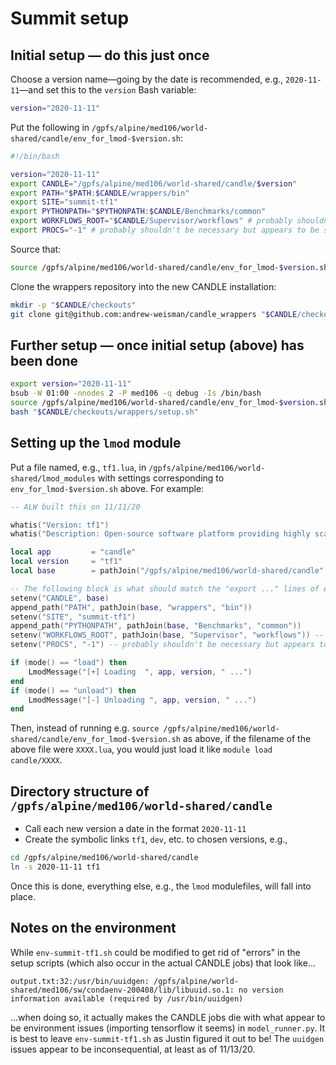 # Summit setup

## Initial setup &mdash; do this just once

Choose a version name&mdash;going by the date is recommended, e.g., `2020-11-11`&mdash;and set this to the `version` Bash variable:

```bash
version="2020-11-11"
```

Put the following in `/gpfs/alpine/med106/world-shared/candle/env_for_lmod-$version.sh`:

```bash
#!/bin/bash

version="2020-11-11"
export CANDLE="/gpfs/alpine/med106/world-shared/candle/$version"
export PATH="$PATH:$CANDLE/wrappers/bin"
export SITE="summit-tf1"
export PYTHONPATH="$PYTHONPATH:$CANDLE/Benchmarks/common"
export WORKFLOWS_ROOT="$CANDLE/Supervisor/workflows" # probably shouldn't be necessary but appears to be so since env-summit*.sh requires this variable
export PROCS="-1" # probably shouldn't be necessary but appears to be so since env-summit*.sh requires this variable
```

Source that:

```bash
source /gpfs/alpine/med106/world-shared/candle/env_for_lmod-$version.sh
```

Clone the wrappers repository into the new CANDLE installation:

```bash
mkdir -p "$CANDLE/checkouts"
git clone git@github.com:andrew-weisman/candle_wrappers "$CANDLE/checkouts/wrappers" # probably have to [set up the GitHub ssh key](https://docs.github.com/en/free-pro-team@latest/github/authenticating-to-github/checking-for-existing-ssh-keys) before this line works
```

## Further setup &mdash; once initial setup (above) has been done

```bash
export version="2020-11-11"
bsub -W 01:00 -nnodes 2 -P med106 -q debug -Is /bin/bash
source /gpfs/alpine/med106/world-shared/candle/env_for_lmod-$version.sh
bash "$CANDLE/checkouts/wrappers/setup.sh"
```

## Setting up the `lmod` module

Put a file named, e.g., `tf1.lua`, in `/gpfs/alpine/med106/world-shared/lmod_modules` with settings corresponding to `env_for_lmod-$version.sh` above. For example:

```lua
-- ALW built this on 11/11/20

whatis("Version: tf1")
whatis("Description: Open-source software platform providing highly scalable deep learning methodologies")

local app         = "candle"
local version     = "tf1"
local base        = pathJoin("/gpfs/alpine/med106/world-shared/candle", version)

-- The following block is what should match the "export ..." lines of env_for_lmod-$version.sh
setenv("CANDLE", base)
append_path("PATH", pathJoin(base, "wrappers", "bin"))
setenv("SITE", "summit-tf1")
append_path("PYTHONPATH", pathJoin(base, "Benchmarks", "common"))
setenv("WORKFLOWS_ROOT", pathJoin(base, "Supervisor", "workflows")) -- probably shouldn't be necessary but appears to be so since env-summit*.sh requires this variable
setenv("PROCS", "-1") -- probably shouldn't be necessary but appears to be so since env-summit*.sh requires this variable

if (mode() == "load") then
    LmodMessage("[+] Loading  ", app, version, " ...")
end
if (mode() == "unload") then
    LmodMessage("[-] Unloading ", app, version, " ...")
end
```

Then, instead of running e.g. `source /gpfs/alpine/med106/world-shared/candle/env_for_lmod-$version.sh` as above, if the filename of the above file were `XXXX.lua`, you would just load it like `module load candle/XXXX`.

## Directory structure of `/gpfs/alpine/med106/world-shared/candle`

* Call each new version a date in the format `2020-11-11`
* Create the symbolic links `tf1`, `dev`, etc. to chosen versions, e.g.,

```bash
cd /gpfs/alpine/med106/world-shared/candle
ln -s 2020-11-11 tf1
```

Once this is done, everything else, e.g., the `lmod` modulefiles, will fall into place.

## Notes on the environment

While `env-summit-tf1.sh` could be modified to get rid of "errors" in the setup scripts (which also occur in the actual CANDLE jobs) that look like...

```
output.txt:32:/usr/bin/uuidgen: /gpfs/alpine/world-shared/med106/sw/condaenv-200408/lib/libuuid.so.1: no version information available (required by /usr/bin/uuidgen)
```

...when doing so, it actually makes the CANDLE jobs die with what appear to be environment issues (importing tensorflow it seems) in `model_runner.py`. It is best to leave `env-summit-tf1.sh` as Justin figured it out to be! The `uuidgen` issues appear to be inconsequential, at least as of 11/13/20.
